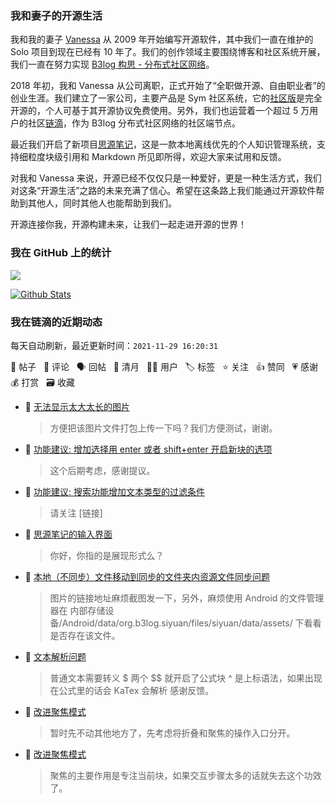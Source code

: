 ### 我和妻子的开源生活

我和我的妻子 [Vanessa](https://github.com/Vanessa219) 从 2009 年开始编写开源软件，其中我们一直在维护的 Solo 项目到现在已经有 10 年了。我们的创作领域主要围绕博客和社区系统开展，我们一直在努力实现 [B3log 构思 - 分布式社区网络](https://ld246.com/article/1546941897596)。

2018 年初，我和 Vanessa 从公司离职，正式开始了“全职做开源、自由职业者”的创业生涯。我们建立了一家公司，主要产品是 Sym 社区系统，它的[社区版](https://github.com/88250/symphony)是完全开源的，个人可基于其开源协议免费使用。另外，我们也运营着一个超过 5 万用户的社区[链滴](https://ld246.com)，作为 B3log 分布式社区网络的社区端节点。

最近我们开启了新项目[思源笔记](https://github.com/siyuan-note/siyuan)，这是一款本地离线优先的个人知识管理系统，支持细粒度块级引用和 Markdown 所见即所得，欢迎大家来试用和反馈。

对我和 Vanessa 来说，开源已经不仅仅只是一种爱好，更是一种生活方式，我们对这条“开源生活”之路的未来充满了信心。希望在这条路上我们能通过开源软件帮助到其他人，同时其他人也能帮助到我们。

开源连接你我，开源构建未来，让我们一起走进开源的世界！

### 我在 GitHub 上的统计

<a title="Hits" target="_blank" href="https://github.com/88250/88250"><img src="https://hits.b3log.org/88250/88250.svg"></a>

[![Github Stats](https://github-readme-stats.vercel.app/api?username=88250&theme=tokyonight&show_icons=true)](https://github.com/88250)

<!--events start -->

### 我在链滴的近期动态

每天自动刷新，最近更新时间：`2021-11-29 16:20:31`

📝 帖子 &nbsp; 💬 评论 &nbsp; 🗣 回帖 &nbsp; 🌙 清月 &nbsp; 👨‍💻 用户 &nbsp; 🏷️ 标签 &nbsp; ⭐️ 关注 &nbsp; 👍 赞同 &nbsp; 💗 感谢 &nbsp; 💰 打赏 &nbsp; 🗃 收藏

* 💬 [无法显示太大太长的图片](https://ld246.com/article/1638170243527/comment/1638173993670#comments)

  > 方便把该图片文件打包上传一下吗？我们方便测试，谢谢。
* 💬 [功能建议: 增加选择用 enter 或者 shift+enter 开启新块的选项](https://ld246.com/article/1638170158524/comment/1638173964245#comments)

  > 这个后期考虑，感谢提议。
* 💬 [功能建议: 搜索功能增加文本类型的过滤条件](https://ld246.com/article/1638169114955/comment/1638173900437#comments)

  > 请关注 [链接]
* 💬 [思源笔记的输入界面](https://ld246.com/article/1638156365762/comment/1638173791365#comments)

  > 你好，你指的是展现形式么？
* 💬 [本地（不同步）文件移动到同步的文件夹内资源文件同步问题](https://ld246.com/article/1638007677051/comment/1638173698833#comments)

  > 图片的链接地址麻烦截图发一下，另外，麻烦使用 Android 的文件管理器在 内部存储设备/Android/data/org.b3log.siyuan/files/siyuan/data/assets/ 下看看是否存在该文件。
* 💬 [文本解析问题](https://ld246.com/article/1638152622654/comment/1638153947109#comments)

  > 普通文本需要转义 \$ 两个 $$ 就开启了公式块 ^ 是上标语法，如果出现在公式里的话会 KaTex 会解析 感谢反馈。
* 💬 [改进聚焦模式](https://ld246.com/article/1637919826896/comment/1638153785576#comments)

  > 暂时先不动其他地方了，先考虑将折叠和聚焦的操作入口分开。
* 💬 [改进聚焦模式](https://ld246.com/article/1637919826896/comment/1638151832153#comments)

  > 聚焦的主要作用是专注当前块，如果交互步骤太多的话就失去这个功效了。


<!--events end -->
